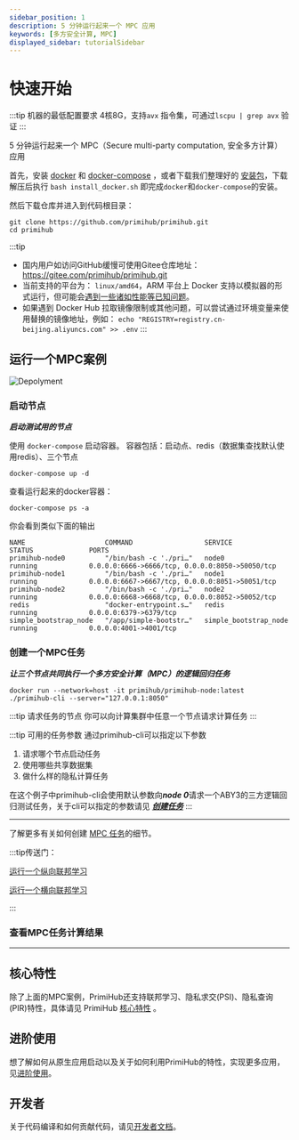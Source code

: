 ```yaml
---
sidebar_position: 1
description: 5 分钟运行起来一个 MPC 应用
keywords: [多方安全计算, MPC]
displayed_sidebar: tutorialSidebar
---
```


# 快速开始

:::tip
机器的最低配置要求 4核8G，支持`avx` 指令集，可通过`lscpu | grep avx` 验证
:::

5 分钟运行起来一个 MPC（Secure multi-party computation, 安全多方计算）应用

首先，安装 [docker](https://docs.docker.com/install/overview/) 和 [docker-compose](https://docs.docker.com/compose/install/) ，或者下载我们整理好的 [安装包](https://primihub.oss-cn-beijing.aliyuncs.com/dev/docker20.10.tar.gz)，下载解压后执行 `bash install_docker.sh` 即完成`docker`和`docker-compose`的安装。


然后下载仓库并进入到代码根目录：

```shell
git clone https://github.com/primihub/primihub.git
cd primihub
```

:::tip
* 国内用户如访问GitHub缓慢可使用Gitee仓库地址：https://gitee.com/primihub/primihub.git
* 当前支持的平台为： `linux/amd64`，ARM 平台上 Docker 支持以模拟器的形式运行，但可能会[遇到一些诸如性能等已知问题](https://docs.docker.com/desktop/mac/apple-silicon/#known-issues)。
* 如果遇到 Docker Hub 拉取镜像限制或其他问题，可以尝试通过环境变量来使用替换的镜像地址，例如： `echo "REGISTRY=registry.cn-beijing.aliyuncs.com" >> .env`
:::

## 运行一个MPC案例

![Depolyment](./tutorial-depolyment.jpg)

### 启动节点

***启动测试用的节点***

使用 `docker-compose` 启动容器。
容器包括：启动点、redis（数据集查找默认使用redis）、三个节点

```shell
docker-compose up -d
```

查看运行起来的docker容器：

```shell
docker-compose ps -a
```

你会看到类似下面的输出

```shell
NAME                    COMMAND                  SERVICE                 STATUS              PORTS
primihub-node0          "/bin/bash -c './pri…"   node0                   running             0.0.0.0:6666->6666/tcp, 0.0.0.0:8050->50050/tcp
primihub-node1          "/bin/bash -c './pri…"   node1                   running             0.0.0.0:6667->6667/tcp, 0.0.0.0:8051->50051/tcp
primihub-node2          "/bin/bash -c './pri…"   node2                   running             0.0.0.0:6668->6668/tcp, 0.0.0.0:8052->50052/tcp
redis                   "docker-entrypoint.s…"   redis                   running             0.0.0.0:6379->6379/tcp
simple_bootstrap_node   "/app/simple-bootstr…"   simple_bootstrap_node   running             0.0.0.0:4001->4001/tcp
```

### 创建一个MPC任务

***让三个节点共同执行一个多方安全计算（MPC）的逻辑回归任务***

```shell
docker run --network=host -it primihub/primihub-node:latest ./primihub-cli --server="127.0.0.1:8050"
```

:::tip 请求任务的节点
  你可以向计算集群中任意一个节点请求计算任务
:::

:::tip 可用的任务参数
通过primihub-cli可以指定以下参数

 1. 请求哪个节点启动任务
 2. 使用哪些共享数据集
 3. 做什么样的隐私计算任务

在这个例子中primihub-cli会使用默认参数向***node 0***请求一个ABY3的三方逻辑回归测试任务，关于cli可以指定的参数请见 ***[创建任务](../docs/advance-usage/create-tasks/cli-params)***
:::

---

了解更多有关如何创建 [MPC 任务](../docs/advance-usage/create-tasks/mpc-task)的细节。

:::tip传送门：

[运行一个纵向联邦学习](../docs/advance-usage/fedreated-learning/hetero-xgb/)

[运行一个横向联邦学习](../docs/advance-usage/fedreated-learning/homo-lr/)

:::

### 查看MPC任务计算结果

-------

## 核心特性

除了上面的MPC案例，PrimiHub还支持联邦学习、隐私求交(PSI)、隐私查询(PIR)特性，具体请见 PrimiHub [核心特性](../docs/core-concept/model) 。

## 进阶使用

想了解如何从原生应用启动以及关于如何利用PrimiHub的特性，实现更多应用，见[进阶使用](../docs/advance-usage/start-nodes)。

## 开发者

关于代码编译和如何贡献代码，请见[开发者文档](../docs/developer-docs/build)。

